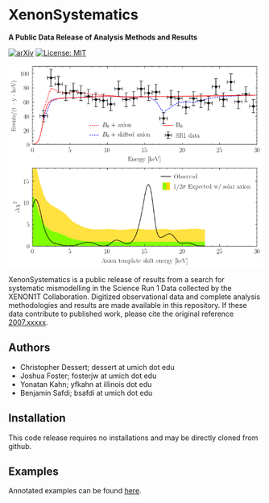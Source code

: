 # XenonSystematics

**A Public Data Release of Analysis Methods and Results**

[![arXiv](https://img.shields.io/badge/arXiv-2007.xxxxx%20-green.svg)](https://arxiv.org/abs/2007.xxxxx)
[![License: MIT](https://img.shields.io/badge/License-MIT-yellow.svg)](https://opensource.org/licenses/MIT)

![Results](https://github.com/joshwfoster/XenonSystematics/blob/master/Plots/Fig1.png "Main Result")


XenonSystematics is a public release of results from a search for systematic mismodelling in the Science Run 1 Data collected by the XENON1T Collaboration. Digitized observational data and complete analysis methodologies and results are made available in this repository.  If these data contribute to published work, please cite the original reference [2007.xxxxx](https://arxiv.org/abs/2007.xxxxx). 

## Authors
- Christopher Dessert; dessert at umich dot edu
- Joshua Foster; fosterjw at umich dot edu
- Yonatan Kahn; yfkahn at illinois dot edu
- Benjamin Safdi; bsafdi at umich dot edu

## Installation

This code release requires no installations and may be directly cloned from github. 

## Examples

Annotated examples can be found [here](https://github.com/joshwfoster/XenonSystematics/tree/master/Jupyter).
